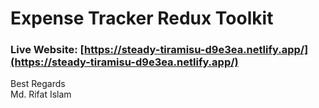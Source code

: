 # Expense Tracker Redux Toolkit

### Live Website: [https://steady-tiramisu-d9e3ea.netlify.app/](https://steady-tiramisu-d9e3ea.netlify.app/)

Best Regards \
Md. Rifat Islam
